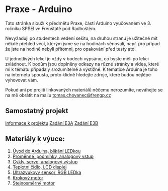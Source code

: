 # Praxe - Arduino
Tato stránka slouží k předmětu Praxe, části Arduino vyučovaném ve 3. ročníku SPŠEI ve Frenštátě pod Radhoštěm. 

Nevyžaduji po studentech vedení sešitu, na druhou stranu je užitečné mít někdě přehled věcí, kterým jsme se na hodinách věnovali, např. pro případ že jste na hodině nebyli přítomni, pro opakování před testy atd. 

U jednotlivých lekcí je vždy v bodech vypsáno, co byste měli po lekci zvládnout. K bodům jsou doplněny odkazy na různé stránky a videa, které mi k tématu připadaly srozumitelné a výstižné. K tematice Arduina je toho na internetu spousta, proto klidně hledejte zdroje, které budou nejlépe vyhovovat vám. 

Pokud ani po projití linkovaných materiálů něčemu nerozumíte, neváhejte se na mě obrátit na mailu tomas.chovanec@frengp.cz

## Samostatný projekt
[Informace k projektu](Projekt.md)
[Zadání E3A](Zadani_projektu_E3A.md)
[Zadání E3B](Zadani_projektu_E3B.md)

## Materiály k výuce:

1. [Úvod do Arduina, blikání LEDkou](01_lekce.md)
2. [Proměnné, podmínky, analogový vstup](02_lekce.md)
3. [Cykly, servo, analogový výstup](03_lekce.md)
4. [Teplotní čidlo, LCD displej](04_lekce.md)
5. [Ultrazvukový sensor, RGB LEDka](05_lekce.md)
6. [Krokový motor](06_lekce.md)
7. [Stejnosměrný motor](07_lekce.md)
